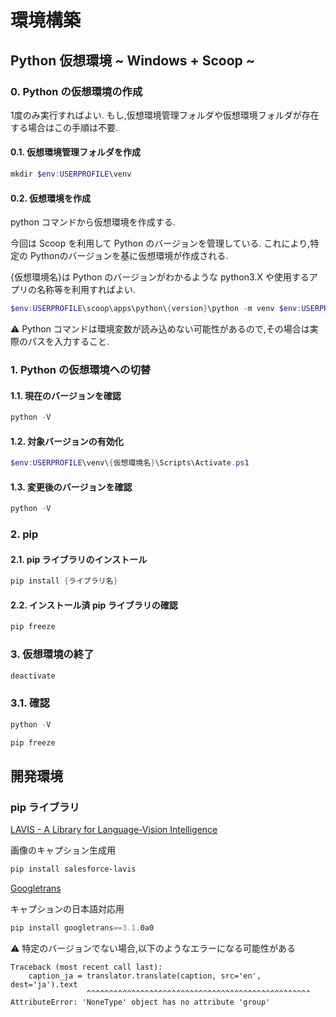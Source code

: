 # 環境構築

## Python 仮想環境 ~ Windows + Scoop ~

### 0. Python の仮想環境の作成

1度のみ実行すればよい.
もし,仮想環境管理フォルダや仮想環境フォルダが存在する場合はこの手順は不要.

#### 0.1. 仮想環境管理フォルダを作成

```powershell
mkdir $env:USERPROFILE\venv
```

#### 0.2. 仮想環境を作成

python コマンドから仮想環境を作成する.

今回は Scoop を利用して Python のバージョンを管理している. これにより,特定の
Pythonのバージョンを基に仮想環境が作成される.

{仮想環境名}は Python のバージョンがわかるような python3.X
や使用するアプリの名称等を利用すればよい.

```powershell
$env:USERPROFILE\scoop\apps\python\{version}\python -m venv $env:USERPROFILE\venv\{仮想環境名}
```

:warning: Python
コマンドは環境変数が読み込めない可能性があるので,その場合は実際のパスを入力すること.

### 1. Python の仮想環境への切替

#### 1.1. 現在のバージョンを確認

```powershell
python -V
```

#### 1.2. 対象バージョンの有効化

```powershell
$env:USERPROFILE\venv\{仮想環境名}\Scripts\Activate.ps1
```

#### 1.3. 変更後のバージョンを確認

```powershell
python -V
```

### 2. pip

#### 2.1. pip ライブラリのインストール

```powershell
pip install {ライブラリ名}
```

#### 2.2. インストール済 pip ライブラリの確認

```powershell
pip freeze
```

### 3. 仮想環境の終了

```powershell
deactivate
```

### 3.1. 確認

```powershell
python -V
```

```powershell
pip freeze
```

## 開発環境

### pip ライブラリ

[LAVIS - A Library for Language-Vision Intelligence](https://github.com/salesforce/LAVIS)

画像のキャプション生成用

```powershell
pip install salesforce-lavis
```

[Googletrans](https://github.com/ssut/py-googletrans)

キャプションの日本語対応用

```powershell
pip install googletrans==3.1.0a0
```

:warning: 特定のバージョンでない場合,以下のようなエラーになる可能性がある

```log
Traceback (most recent call last):
    caption_ja = translator.translate(caption, src='en', dest='ja').text
                 ^^^^^^^^^^^^^^^^^^^^^^^^^^^^^^^^^^^^^^^^^^^^^^^^^^
AttributeError: 'NoneType' object has no attribute 'group'
```
